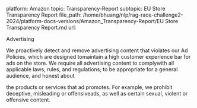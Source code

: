 platform: Amazon
topic: Transparency-Report
subtopic: EU Store Transparency Report
file_path: /home/bhuang/nlp/rag-race-challenge2-2024/platform-docs-versions/Amazon_Transparency-Report/EU Store Transparency Report.md
url: <EMPTY>

Advertising

We proactively detect and remove advertising content that violates our Ad Policies, which are designed tomaintain a high customer experience bar for ads on the store. We require all advertising content to complywith all applicable laws, rules, and regulations; to be appropriate for a general audience, and honest about

the products or services that ad promotes. For example, we prohibit deceptive, misleading or offensiveads, as well as certain sexual, violent or offensive content.